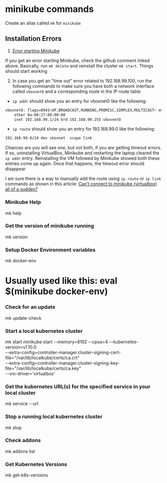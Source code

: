 # minikube commands

Create an alias called `mk` for `minikube`

## Installation Errors

1. [Error starting Minikube](https://github.com/kubernetes/minikube/issues/2755#issuecomment-385624552)

If you get an error starting Minikube, check the github comment linked above. Basically, run `mk delete` and reinstall the cluster `mk start`. Things should start working

2. In case you get an "time out" error related to 192.168.99.100, run the following commands to make sure you have both a network interface called `vboxnet0` and a corresponding route in the IP route table

- `ip addr` should show you an entry for vboxnet0 like the following:

```bash
vboxnet0: flags=8943<UP,BROADCAST,RUNNING,PROMISC,SIMPLEX,MULTICAST> mtu 1500
    ether 0a:00:27:00:00:00
    inet 192.168.99.1/24 brd 192.168.99.255 vboxnet0
```

- `ip route` should show you an entry for 192.168.99.0 like the following:

```bash
192.168.99.0/24 dev vboxnet  scope link
```

Chances are you will see one, but not both, if you are getting timeout errors. If so, uninstalling VirtualBox, Minikube and restarting the laptop cleared the `ip addr` entry. Reinstalling the VM followed by Minikube showed both these entries come up again. Once that happens, the timeout error should disappear

I am sure there is a way to manually add the route using `ip route` or `ip link` commands as shown in this article: [Can't connect to minikube (virtualbox) all of a sudden?](https://www.reddit.com/r/kubernetes/comments/6rt18h/cant_connect_to_minikube_virtualbox_all_of_a/)

### Minikube Help
mk help

### Get the version of minikube running
mk version

### Setup Docker Environment variables
mk docker-env
# Usually used like this: eval $(minikube docker-env)

### Check for an update
mk update-check

### Start a local kubernetes cluster
mk start
minikube start --memory=8192 --cpus=4 --kubernetes-version=v1.10.0 \
    --extra-config=controller-manager.cluster-signing-cert-file="/var/lib/localkube/certs/ca.crt" \
    --extra-config=controller-manager.cluster-signing-key-file="/var/lib/localkube/certs/ca.key" \
    --vm-driver='virtualbox'

### Get the kubernetes URL(s) for the specified service in your local cluster
mk service <service-name> --url

### Stop a running local kubernetes cluster
mk stop

### Check addons
mk addons list

### Get Kubernetes Versions
mk get-k8s-versions


